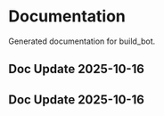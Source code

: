 # Documentation

Generated documentation for build_bot.

## Doc Update 2025-10-16

## Doc Update 2025-10-16
